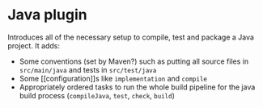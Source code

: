 # Java plugin
Introduces all of the necessary setup to compile, test and package a Java project. It adds:
* Some conventions (set by Maven?) such as putting all source files in `src/main/java` and tests in `src/test/java`
* Some [[configuration]]s like `implementation` and `compile`
* Appropriately ordered tasks to run the whole build pipeline for the java build process (`compileJava`, `test`, `check`, `build`)
